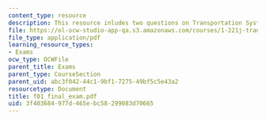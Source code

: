 ```yaml
---
content_type: resource
description: This resource inludes two questions on Transportation Systems.
file: https://ol-ocw-studio-app-qa.s3.amazonaws.com/courses/1-221j-transportation-systems-fall-2004/3f403684977d465ebc58299083d70665_f01_final_exam.pdf
file_type: application/pdf
learning_resource_types:
- Exams
ocw_type: OCWFile
parent_title: Exams
parent_type: CourseSection
parent_uid: abc3f042-44c1-9bf1-7275-49bf5c5e43a2
resourcetype: Document
title: f01_final_exam.pdf
uid: 3f403684-977d-465e-bc58-299083d70665
---
```

